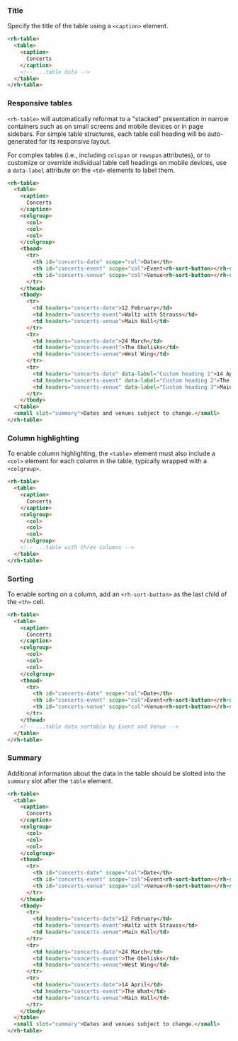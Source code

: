 ### Title

Specify the title of the table using a `<caption>` element.

```html rh-code-block
<rh-table>
  <table>
    <caption>
      Concerts
    </caption>
    <!-- ...table data -->
  </table>
</rh-table>
```

### Responsive tables

`<rh-table>` will automatically reformat to a "stacked" presentation in narrow 
containers such as on small screens and mobile devices or in page sidebars. For 
simple table structures, each table cell heading will be auto-generated for its 
responsive layout.

For complex tables (i.e., including `colspan` or `rowspan` attributes), or to 
customize or override individual table cell headings on mobile devices, use a 
`data-label` attribute on the `<td>` elements to label them.

```html rh-code-block
<rh-table>
  <table>
    <caption>
      Concerts
    </caption>
    <colgroup>
      <col>
      <col>
      <col>
    </colgroup>
    <thead>
      <tr>
        <th id="concerts-date" scope="col">Date</th>
        <th id="concerts-event" scope="col">Event<rh-sort-button></rh-sort-button></th>
        <th id="concerts-venue" scope="col">Venue<rh-sort-button></rh-sort-button></th>
      </tr>
    </thead>
    <tbody>
      <tr>
        <td headers="concerts-date">12 February</td>
        <td headers="concerts-event">Waltz with Strauss</td>
        <td headers="concerts-venue">Main Hall</td>
      </tr>
      <tr>
        <td headers="concerts-date">24 March</td>
        <td headers="concerts-event">The Obelisks</td>
        <td headers="concerts-venue">West Wing</td>
      </tr>
      <tr>
        <td headers="concerts-date" data-label="Custom heading 1">14 April</td>
        <td headers="concerts-event" data-label="Custom heading 2">The What</td>
        <td headers="concerts-venue" data-label="Custom heading 3">Main Hall</td>
      </tr>
    </tbody>
  </table>
  <small slot="summary">Dates and venues subject to change.</small>
</rh-table>
```

### Column highlighting

To enable column highlighting, the `<table>` element must also include a `<col>` 
element for each column in the table, typically wrapped with a `<colgroup>`.

```html rh-code-block
<rh-table>
  <table>
    <caption>
      Concerts
    </caption>
    <colgroup>
      <col>
      <col>
      <col>
    </colgroup>
    <!-- ...table with three columns -->
  </table>
</rh-table>
```

### Sorting

To enable sorting on a column, add an `<rh-sort-button>` as the last child of 
the `<th>` cell.

```html rh-code-block
<rh-table>
  <table>
    <caption>
      Concerts
    </caption>
    <colgroup>
      <col>
      <col>
      <col>
    </colgroup>
    <thead>
      <tr>
        <th id="concerts-date" scope="col">Date</th>
        <th id="concerts-event" scope="col">Event<rh-sort-button></rh-sort-button></th>
        <th id="concerts-venue" scope="col">Venue<rh-sort-button></rh-sort-button></th>
      </tr>
    </thead>
    <!-- ...table data sortable by Event and Venue -->
  </table>
</rh-table>
```

### Summary

Additional information about the data in the table should be slotted into the 
`summary` slot after the `table` element.

```html rh-code-block
<rh-table>
  <table>
    <caption>
      Concerts
    </caption>
    <colgroup>
      <col>
      <col>
      <col>
    </colgroup>
    <thead>
      <tr>
        <th id="concerts-date" scope="col">Date</th>
        <th id="concerts-event" scope="col">Event<rh-sort-button></rh-sort-button></th>
        <th id="concerts-venue" scope="col">Venue<rh-sort-button></rh-sort-button></th>
      </tr>
    </thead>
    <tbody>
      <tr>
        <td headers="concerts-date">12 February</td>
        <td headers="concerts-event">Waltz with Strauss</td>
        <td headers="concerts-venue">Main Hall</td>
      </tr>
      <tr>
        <td headers="concerts-date">24 March</td>
        <td headers="concerts-event">The Obelisks</td>
        <td headers="concerts-venue">West Wing</td>
      </tr>
      <tr>
        <td headers="concerts-date">14 April</td>
        <td headers="concerts-event">The What</td>
        <td headers="concerts-venue">Main Hall</td>
      </tr>
    </tbody>
  </table>
  <small slot="summary">Dates and venues subject to change.</small>
</rh-table>
```

